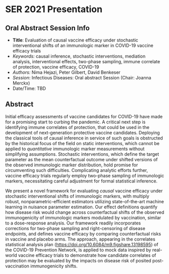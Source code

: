 # SER 2021 Presentation

## Oral Abstract Session Info

* __Title__: Evaluation of causal vaccine efficacy under stochastic
  interventional shifts of an immunologic marker in COVID-19 vaccine efficacy
  trials
* _Keywords:_ causal inference, stochastic interventions, mediation analysis,
  interventional effects, two-phase sampling, immune correlate of protection,
  vaccine efficacy, COVID-19
* _Authors:_ Nima Hejazi, Peter Gilbert, David Benkeser
* _Session_: Infectious Diseases: Oral abstract Session (Chair: Joanna Merckx)
* Date/Time: TBD

## Abstract

Initial efficacy assessments of vaccine candidates for COVID-19 have made for
a promising start to curbing the pandemic. A critical next step is identifying
immune correlates of protection, that could be used in the development of
next-generation protective vaccine candidates. Deploying the classical tools of
causal inference in service of such goals is obstructed by the historical focus
of the field on static interventions, which cannot be applied to _quantitative_
immunologic marker measurements without simplifying assumptions. Stochastic
interventions, which define the target parameter as the mean counterfactual
outcome under shifted versions of the observed immunologic marker distribution,
hold promise for circumventing such difficulties. Complicating analytic efforts
further, vaccine efficacy trials regularly employ two-phase sampling of
immunologic markers, necessitating careful adjustment for formal statistical
inference.

We present a novel framework for evaluating _causal_ vaccine efficacy under
stochastic interventional shifts of immunologic markers, with multiply robust,
nonparametric-efficient estimators utilizing state-of-the-art machine learning
in nuisance parameter estimation. Our effect definitions quantify how disease
risk would change across counterfactual shifts of the observed immunogenicity of
immunologic markers modulated by vaccination, similar to a dose-response
analysis. Our framework readily incorporates corrections for two-phase sampling
and right-censoring of disease endpoints, and defines vaccine efficacy by
comparing counterfactual risks in vaccine and placebo arms. The approach,
appearing in the correlates statistical analysis plan
(https://doi.org/10.6084/m9.figshare.13198595) of the COVID-19 Prevention
Network, is applied to mock data inspired by real-world vaccine efficacy trials
to demonstrate how candidate correlates of protection may be evaluated by the
impacts on disease risk of posited post-vaccination immunogenicity shifts.
